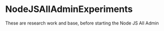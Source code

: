 # NodeJSAllAdminExperiments
These are research work and base, before starting the Node JS All Admin
